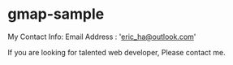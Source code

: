gmap-sample
===========

My Contact Info:
  Email Address : 'eric_ha@outlook.com'
  
If you are looking for talented web developer, Please contact me.
